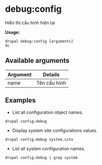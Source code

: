 # debug:config
Hiển thị cấu hình hiện tại

**Usage:**
```
drupal debug:config [arguments]
dc
```

## Available arguments
Argument | Details
---------|-------------
name | Tên cấu hình

## Examples
* List all configuration object names.
```
drupal config:debug
```
* Display system site configurations values.
```
drupal config:debug system.site
```
* List all system configuration names.
```
drupal config:debug | grep system
```
